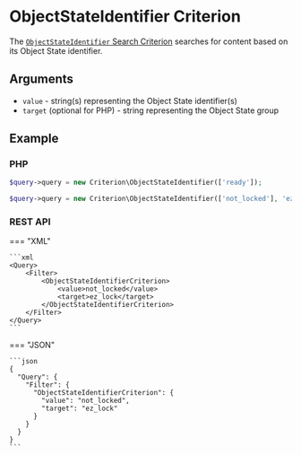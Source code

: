 # ObjectStateIdentifier Criterion

The [`ObjectStateIdentifier` Search Criterion](../../api/php_api/php_api_reference/classes/Ibexa-Contracts-Core-Repository-Values-Content-Query-Criterion-ObjectStateId.html)
searches for content based on its Object State identifier.

## Arguments

- `value` - string(s) representing the Object State identifier(s)
- `target` (optional for PHP)  - string representing the Object State group

## Example

### PHP

``` php
$query->query = new Criterion\ObjectStateIdentifier(['ready']);
```

``` php
$query->query = new Criterion\ObjectStateIdentifier(['not_locked'], 'ez_lock');
```

### REST API

=== "XML"

    ```xml
    <Query>
        <Filter>
            <ObjectStateIdentifierCriterion>
                <value>not_locked</value>
                <target>ez_lock</target>
            </ObjectStateIdentifierCriterion>
        </Filter>
    </Query>
    ``` 

=== "JSON"

    ```json
    {
      "Query": {
        "Filter": {
          "ObjectStateIdentifierCriterion": {
            "value": "not_locked",
            "target": "ez_lock"
          }
        }
      }
    }
    ```